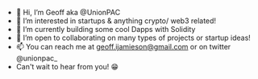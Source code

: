 - 👋 Hi, I’m Geoff aka @UnionPAC
- 👀 I’m interested in startups & anything crypto/ web3 related!
- 🌱 I’m currently building some cool Dapps with Solidity
- 💞️ I’m open to collaborating on many types of projects or startup ideas! 
- 📫 You can reach me at geoff.ijamieson@gmail.com or on twitter @unionpac_
- Can't wait to hear from you! 😁

<!---
UnionPAC/UnionPAC is a ✨ special ✨ repository because its `README.md` (this file) appears on your GitHub profile.
You can click the Preview link to take a look at your changes.
--->
